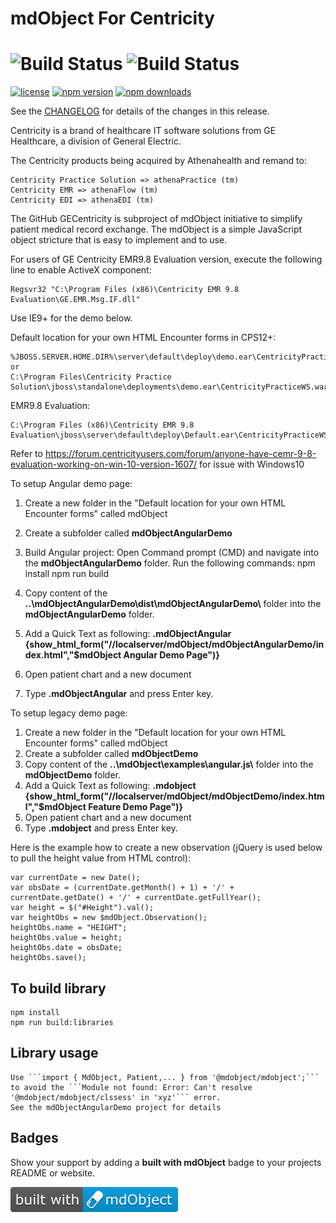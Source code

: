 
mdObject For Centricity
============

![Build Status](https://github.com/mdObject/GECentricity/workflows/mdObject%20-%20Master/badge.svg)
![Build Status](https://github.com/mdObject/GECentricity/workflows/mdObject%20-%20Feature/badge.svg)
============

[![license](https://img.shields.io/badge/license-MSPL-blue.svg)](https://opensource.org/licenses/MS-PL)
[![npm version](https://img.shields.io/npm/v/%40mdobject/mdobject?color=008000&label=npm%20package)](https://www.npmjs.com/package/%40mdobject/mdobject)
[![npm downloads](https://img.shields.io/npm/dm/%40mdobject/mdobject.svg?color=008000&label=npm%20downloads)](https://www.npmjs.com/package/%40mdobject/mdobject)

See the [CHANGELOG](./CHANGELOG.md) for details of the changes in this release. 

Centricity is a brand of healthcare IT software solutions from GE Healthcare, a division of General Electric.

The Centricity products being acquired by Athenahealth and remand to:

    Centricity Practice Solution => athenaPractice (tm)
    Centricity EMR => athenaFlow (tm)
    Centricity EDI => athenaEDI (tm)

The GitHub GECentricity is subproject of mdObject initiative to simplify patient medical record exchange.
The mdObject is a simple JavaScript object stricture that is easy to implement and to use.

For users of GE Centricity EMR9.8 Evaluation version, execute the following line to enable ActiveX component:  

	Regsvr32 "C:\Program Files (x86)\Centricity EMR 9.8 Evaluation\GE.EMR.Msg.IF.dll"

Use IE9+ for the demo below. 

Default location for your own HTML Encounter forms in CPS12+:

	%JBOSS.SERVER.HOME.DIR%\server\default\deploy\demo.ear\CentricityPracticeWS.war\
    or
    C:\Program Files\Centricity Practice Solution\jboss\standalone\deployments\demo.ear\CentricityPracticeWS.war

EMR9.8 Evaluation: 
	
	C:\Program Files (x86)\Centricity EMR 9.8 Evaluation\jboss\server\default\deploy\Default.ear\CentricityPracticeWS.war\



Refer to https://forum.centricityusers.com/forum/anyone-have-cemr-9-8-evaluation-working-on-win-10-version-1607/ for issue with Windows10

To setup Angular demo page:

1. Create a new folder in the "Default location for your own HTML Encounter forms" called mdObject
2. Create a subfolder called __mdObjectAngularDemo__
3. Build Angular project:
    Open Command prompt (CMD) and navigate into the __mdObjectAngularDemo__ folder. Run the following commands:
        npm install
        npm run build

4. Copy content of the __\.\.\\mdObjectAngularDemo\\dist\\mdObjectAngularDemo\\__ folder into the __mdObjectAngularDemo__ folder.
5. Add a Quick Text as following:
__.mdObjectAngular__  
__{show_html_form("//localserver/mdObject/mdObjectAngularDemo/index.html","$mdObject Angular Demo Page")}__
5. Open patient chart and a new document 
6. Type __.mdObjectAngular__ and press Enter key.


To setup legacy demo page:

1. Create a new folder in the "Default location for your own HTML Encounter forms" called mdObject
2. Create a subfolder called __mdObjectDemo__
3. Copy content of the __\.\.\\mdObject\\examples\\angular.js\\__ folder into the __mdObjectDemo__ folder.
4. Add a Quick Text as following:
__.mdobject__  
__{show_html_form("//localserver/mdObject/mdObjectDemo/index.html","$mdObject Feature Demo Page")}__
5. Open patient chart and a new document 
6. Type __.mdobject__ and press Enter key.


Here is the example how to create a new observation (jQuery is used below to pull the height value from HTML control):

    var currentDate = new Date();
    var obsDate = (currentDate.getMonth() + 1) + '/' + currentDate.getDate() + '/' + currentDate.getFullYear();
    var height = $("#Height").val();
    var heightObs = new $mdObject.Observation();
    heightObs.name = "HEIGHT";
    heightObs.value = height;
    heightObs.date = obsDate;
    heightObs.save();

## To build library
    npm install
    npm run build:libraries

## Library usage
    Use ```import { MdObject, Patient,... } from '@mdobject/mdobject';``` to avoid the ```Module not found: Error: Can't resolve '@mdobject/mdobject/clssess' in 'xyz'``` error.
    See the mdObjectAngularDemo project for details

## Badges

Show your support by adding a **built with mdObject** badge to your projects README or website.

[![Built with mdObject](./build-with-mdobject.svg)](https://mdObject.com/)

